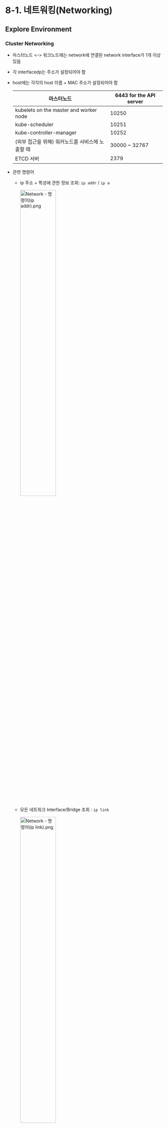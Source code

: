 # 8-1. 네트워킹(Networking)

## Explore Environment

### Cluster Networking

+ 마스터노드 <-> 워크노드에는 network에 연결된 network interface가 1개 이상 있음

+ 각 interfacedp는 주소가 설정되어야 함

+ host에는 각각의 host 이름 + MAC 주소가 설정되어야 함

  | 마스터노드                                       | 6443 for the API server |
  | ------------------------------------------------ | ----------------------- |
  | kubelets on the master and worker node           | 10250                   |
  | kube-scheduler                                   | 10251                   |
  | kube-controller-manager                          | 10252                   |
  | (외부 접근을 위해) 워커노드를 서비스에 노출할 때 | 30000 ~ 32767           |
  | ETCD 서버                                        | 2379                    |

+ 관련 명령어

  + ip 주소 + 특성에 관한 정보 조회: `ip addr` / `ip a`

    <img src="https://user-images.githubusercontent.com/33214969/161440566-1150c076-ae46-4b2d-8b70-4810b478c587.png" alt="Network - 명령어(ip addr).png" width="50%;" />

  + 모든 네트워크 Interface/Bridge 조회 : `ip link`

    <img src="https://user-images.githubusercontent.com/33214969/161440570-41e7d156-f1b0-48eb-bd6a-5ab0187f1929.png" alt="Network - 명령어(ip link).png" width="50%;" />

    + 마스터 노드 상의의 인터페이스의 MAC 주소 조회 : `ip link show [ip]`

      <img src="https://user-images.githubusercontent.com/33214969/161440569-379b3606-ae5a-40b9-bb34-ce31d7e5593c.png" alt="Network - 명령어(ip link show).png" width="50%;" />

  + route 테이블 조회 : `ip route` /  `ip route show [Gateway명]`

    <img src="https://user-images.githubusercontent.com/33214969/161440572-a8fc9276-0dde-4962-8097-83a17ee3c4c0.png" alt="Network - 명령어(ip route).png" width="50%;" />

    <img src="https://user-images.githubusercontent.com/33214969/161440571-328806ea-c4dc-47fe-8f9c-236f309eeabb.png" alt="Network - 명령어(ip route show).png" width="30%;" />

  + ip forward 조회 : `cat /proc/sys/net/ipv4/ip_forward`

    <img src="https://user-images.githubusercontent.com/33214969/161440568-87edba65-e80b-4712-ac32-f22e5d4d9907.png" alt="Network - 명령어(ip forward).png" width="40%;" />

  + 노드의 IP/MAC 주소 확인 : `arp [node명]`

    <img src="https://user-images.githubusercontent.com/33214969/161440563-382a832e-8f01-4a8e-a475-7c28ed24184e.png" alt="Network - 명령어(arp).png" width="50%;" />

  + ip/port 확인 : `netstat -nplt`

    <img src="https://user-images.githubusercontent.com/33214969/161440574-474bf0f7-01e9-41c5-a35d-e1ae167a4374.png" alt="Network - 명령어(netstat -nplt).png" width="50%;" />

  + 접속 확인 : `netstat -anp | grep [확인할 프로그램명]`

    <img src="https://user-images.githubusercontent.com/33214969/161440573-33cdbef4-2dd5-4ee7-8706-11709bd9e14c.png" alt="Network - 명령어(netstat -anp).png" width="50%;" />

  + **netstat 옵션**

    + -a 옵션 : 현재 다른 PC와 연결되어 있거나 대기(Listening) 중인 모든 port 확인
    + -r 옵션 : 라우팅 테이블 확인 / 커넥션되어 있는 port 확인
    + -n 옵션 : 현재 다른 PC와 연결되어 있는 port 확인
    + -e 옵션 : 랜카드에서 송수신한 패킷의 용량/종류 확인
    + -s 옵션 : IP, ICMP, UDP 프로토콜별 상태 확인
    + -t 옵션 : tcp protocol
    + -u 옵션 : udp protocol
    + -p 옵션 : 프로토콜 사용 Process ID 확인
    + ic 옵션 : 1초 단위로 보여줌

<br/><br/>
